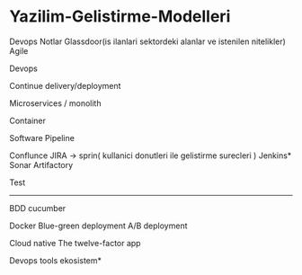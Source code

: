 # Yazilim-Gelistirme-Modelleri
Devops Notlar
Glassdoor(is ilanlari sektordeki alanlar ve istenilen nitelikler)
Agile



Devops

Continue delivery/deployment

Microservices / monolith

Container

Software Pipeline

Conflunce
JIRA -> sprin( kullanici donutleri ile gelistirme surecleri )
Jenkins*
Sonar
Artifactory

Test
*******************
BDD cucumber

Docker
Blue-green deployment
A/B deployment

Cloud native
The twelve-factor app





Devops tools ekosistem*
